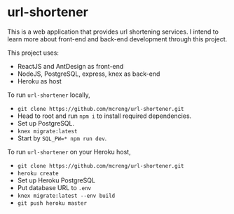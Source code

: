 # url-shortener

This is a web application that provides url shortening services. I intend to learn more about front-end and back-end development through this project.

This project uses:

- ReactJS and AntDesign as front-end
- NodeJS, PostgreSQL, express, knex as back-end
- Heroku as host

To run `url-shortener` locally,

- `git clone https://github.com/mcreng/url-shortener.git`
- Head to root and run `npm i` to install required dependencies.
- Set up PostgreSQL.
- `knex migrate:latest`
- Start by `SQL_PW=* npm run dev`.

To run `url-shortener` on your Heroku host,

- `git clone https://github.com/mcreng/url-shortener.git`
- `heroku create`
- Set up Heroku PostgreSQL
- Put database URL to `.env`
- `knex migrate:latest --env build`
- `git push heroku master`

<!-- - Install npm using [nvm](https://github.com/creationix/nvm).
- Fix an issue (that happens to me) by referencing [here](https://github.com/npm/npm/issues/8360). -->
